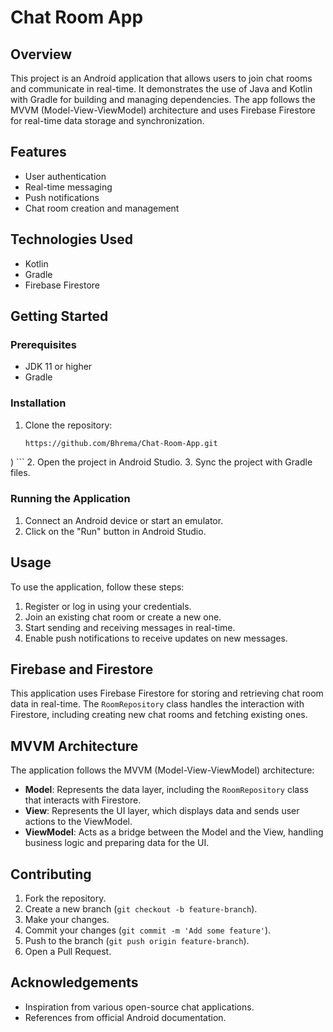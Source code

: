 # Chat Room App

## Overview
This project is an Android application that allows users to join chat rooms and communicate in real-time. It demonstrates the use of Java and Kotlin with Gradle for building and managing dependencies. The app follows the MVVM (Model-View-ViewModel) architecture and uses Firebase Firestore for real-time data storage and synchronization.

## Features
- User authentication
- Real-time messaging
- Push notifications
- Chat room creation and management

## Technologies Used
- Kotlin
- Gradle
- Firebase Firestore

## Getting Started

### Prerequisites
- JDK 11 or higher
- Gradle

### Installation
1. Clone the repository:
    ```sh
    https://github.com/Bhrema/Chat-Room-App.git
)
    ```
2. Open the project in Android Studio.
3. Sync the project with Gradle files.

### Running the Application
1. Connect an Android device or start an emulator.
2. Click on the "Run" button in Android Studio.

## Usage
To use the application, follow these steps:
1. Register or log in using your credentials.
2. Join an existing chat room or create a new one.
3. Start sending and receiving messages in real-time.
4. Enable push notifications to receive updates on new messages.

## Firebase and Firestore
This application uses Firebase Firestore for storing and retrieving chat room data in real-time. The `RoomRepository` class handles the interaction with Firestore, including creating new chat rooms and fetching existing ones.

## MVVM Architecture
The application follows the MVVM (Model-View-ViewModel) architecture:
- **Model**: Represents the data layer, including the `RoomRepository` class that interacts with Firestore.
- **View**: Represents the UI layer, which displays data and sends user actions to the ViewModel.
- **ViewModel**: Acts as a bridge between the Model and the View, handling business logic and preparing data for the UI.

## Contributing
1. Fork the repository.
2. Create a new branch (`git checkout -b feature-branch`).
3. Make your changes.
4. Commit your changes (`git commit -m 'Add some feature'`).
5. Push to the branch (`git push origin feature-branch`).
6. Open a Pull Request.


## Acknowledgements
- Inspiration from various open-source chat applications.
- References from official Android documentation.
